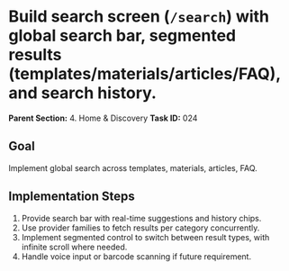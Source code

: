 # Build search screen (`/search`) with global search bar, segmented results (templates/materials/articles/FAQ), and search history.

**Parent Section:** 4. Home & Discovery
**Task ID:** 024

## Goal
Implement global search across templates, materials, articles, FAQ.

## Implementation Steps
1. Provide search bar with real-time suggestions and history chips.
2. Use provider families to fetch results per category concurrently.
3. Implement segmented control to switch between result types, with infinite scroll where needed.
4. Handle voice input or barcode scanning if future requirement.
